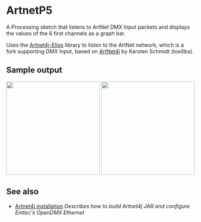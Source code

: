 # ArtnetP5

A Processing sketch that listens to ArtNet DMX Input packets and displays the values of the 6 first channels as a graph bar.

Uses the [Artnet4j-Elios](https://github.com/Eliosoft/artnet4j-elios) library to listen to the ArtNet network, which is a fork supporting DMX Input, based on [ArtNet4j](https://code.google.com/p/artnet4j/) by Karsten Schmidt (toxilibs).

## Sample output

<image src="docs/images/sample-dmx-console-state.jpg" height="250" />
<image src="docs/images/sample-matching-artnetp5-display.png" height="250" />

## See also

* [Artnet4j installation](docs/artnet4j-installation.md) _Describes how to build Artnet4j JAR and configure Enttec's OpenDMX Ethernet_
